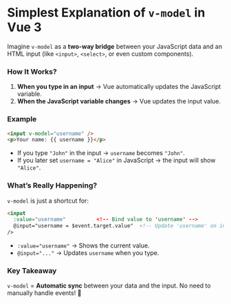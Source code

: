 # **Simplest Explanation of `v-model` in Vue 3**  

Imagine `v-model` as a **two-way bridge** between your JavaScript data and an HTML input (like `<input>`, `<select>`, or even custom components).  

### **How It Works?**  
1. **When you type in an input** → Vue automatically updates the JavaScript variable.  
2. **When the JavaScript variable changes** → Vue updates the input value.  

### **Example**  
```html
<input v-model="username" />
<p>Your name: {{ username }}</p>
```
- If you type `"John"` in the input → `username` becomes `"John"`.  
- If you later set `username = "Alice"` in JavaScript → the input will show `"Alice"`.  

### **What’s Really Happening?**  
`v-model` is just a shortcut for:  
```html
<input 
  :value="username"          <!-- Bind value to 'username' -->
  @input="username = $event.target.value"  <!-- Update 'username' on input -->
/>
```
- `:value="username"` → Shows the current value.  
- `@input="..."` → Updates `username` when you type.  

### **Key Takeaway**  
`v-model` = **Automatic sync** between your data and the input. No need to manually handle events! 🚀  
